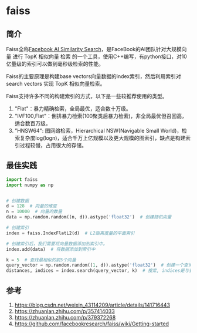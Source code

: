 
# faiss


## 简介
Faiss全称[Facebook AI Similarity Search](https://link.zhihu.com/?target=https%3A//github.com/facebookresearch/faiss)，是FaceBook的AI团队针对大规模向量 进行 TopK 相似向量 检索 的一个工具，使用C++编写，有python接口，对10亿量级的索引可以做到毫秒级检索的性能。

Faiss的主要原理是构建base vectors向量数据的index索引，然后利用索引对search vectors 实现 TopK 相似向量检索。

Faiss支持许多不同的构建索引的方式，以下是一些较推荐使用的类型。

1. "Flat"：暴力精确检索，全局最优，适合数十万级。
2. "IVF100,Flat"：倒排暴力检索(100聚类后暴力检索)，非全局最优但召回高，适合数百万级。
3. ”HNSW64": 图网络检索，Hierarchical NSW(Navigable Small World)，检索复杂度log(logn)，适合千万上亿规模以及更大规模的图索引，缺点是构建索引过程较慢，占用很大的存储。


## 最佳实践


```python
import faiss
import numpy as np 


# 创建数据
d = 128  # 向量的维度
n = 10000  # 向量的数量
data = np.random.random((n, d)).astype('float32')  # 创建随机向量

# 创建索引
index = faiss.IndexFlatL2(d)  # L2距离度量的平面索引

# 创建索引后，我们需要将向量数据添加到索引中。
index.add(data)  # 将数据添加到索引中

k = 5  # 查找最相似的前5个向量
query_vector = np.random.random((1, d)).astype('float32')  # 创建一个查询向量
distances, indices = index.search(query_vector, k)  # 搜索, indices是与查询向量最相似的向量的索引, distances是对应的L2距离。

```


## 参考
1. https://blog.csdn.net/weixin_43114209/article/details/141716443
2. https://zhuanlan.zhihu.com/p/357414033
3. https://zhuanlan.zhihu.com/p/379372268
4. https://github.com/facebookresearch/faiss/wiki/Getting-started


